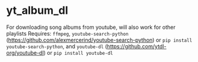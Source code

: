 # yt_album_dl
For downloading song albums from youtube, will also work for other playlists
Requires: `ffmpeg`,
`youtube-search-python` (https://github.com/alexmercerind/youtube-search-python) or `pip install youtube-search-python`,
and `youtube-dl` (https://github.com/ytdl-org/youtube-dl) or `pip install youtube-dl`

